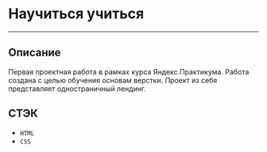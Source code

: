# Научиться учиться

---

## Описание

Первая проектная работа в рамках курса Яндекс.Практикума. Работа создана с целью обучения основам верстки. Проект из себя представляет одностраничный лендинг.

## СТЭК

- `HTML`
- `CSS`
